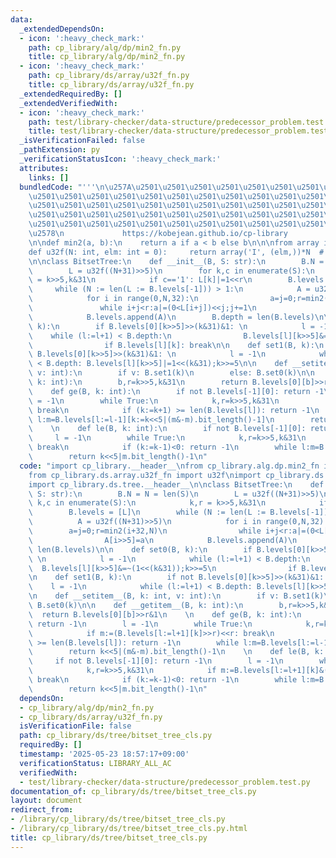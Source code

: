 ```yaml
---
data:
  _extendedDependsOn:
  - icon: ':heavy_check_mark:'
    path: cp_library/alg/dp/min2_fn.py
    title: cp_library/alg/dp/min2_fn.py
  - icon: ':heavy_check_mark:'
    path: cp_library/ds/array/u32f_fn.py
    title: cp_library/ds/array/u32f_fn.py
  _extendedRequiredBy: []
  _extendedVerifiedWith:
  - icon: ':heavy_check_mark:'
    path: test/library-checker/data-structure/predecessor_problem.test.py
    title: test/library-checker/data-structure/predecessor_problem.test.py
  _isVerificationFailed: false
  _pathExtension: py
  _verificationStatusIcon: ':heavy_check_mark:'
  attributes:
    links: []
  bundledCode: "'''\n\u257A\u2501\u2501\u2501\u2501\u2501\u2501\u2501\u2501\u2501\u2501\
    \u2501\u2501\u2501\u2501\u2501\u2501\u2501\u2501\u2501\u2501\u2501\u2501\u2501\
    \u2501\u2501\u2501\u2501\u2501\u2501\u2501\u2501\u2501\u2501\u2501\u2501\u2501\
    \u2501\u2501\u2501\u2501\u2501\u2501\u2501\u2501\u2501\u2501\u2501\u2501\u2501\
    \u2501\u2501\u2501\u2501\u2501\u2501\u2501\u2501\u2501\u2501\u2501\u2501\u2501\
    \u2578\n             https://kobejean.github.io/cp-library               \n'''\n\
    \n\ndef min2(a, b):\n    return a if a < b else b\n\n\nfrom array import array\n\
    def u32f(N: int, elm: int = 0):     return array('I', (elm,))*N  # unsigned int\n\
    \n\nclass BitsetTree:\n    def __init__(B, S: str):\n        B.N = N = len(S)\n\
    \        L = u32f((N+31)>>5)\n        for k,c in enumerate(S):\n            k,r\
    \ = k>>5,k&31\n            if c=='1': L[k]|=1<<r\n        B.levels = [L]\n   \
    \     while (N := len(L := B.levels[-1])) > 1:\n            A = u32f((N+31)>>5)\n\
    \            for i in range(0,N,32):\n                a=j=0;r=min2(i+32,N)\n \
    \               while i+j<r:a|=(0<L[i+j])<<j;j+=1\n                A[i>>5]=a\n\
    \            B.levels.append(A)\n        B.depth = len(B.levels)\n\n    def set0(B,\
    \ k):\n        if B.levels[0][k>>5]>>(k&31)&1: \n            l = -1\n        \
    \    while (l:=l+1) < B.depth:\n                B.levels[l][k>>5]&=~(1<<(k&31));k>>=5\n\
    \                if B.levels[l][k]: break\n\n    def set1(B, k):\n        if not\
    \ B.levels[0][k>>5]>>(k&31)&1: \n            l = -1\n            while (l:=l+1)\
    \ < B.depth: B.levels[l][k>>5]|=1<<(k&31);k>>=5\n\n    def __setitem__(B, k: int,\
    \ v: int):\n        if v: B.set1(k)\n        else: B.set0(k)\n\n    def __getitem__(B,\
    \ k: int):\n        b,r=k>>5,k&31\n        return B.levels[0][b]>>r&1\n    \n\
    \    def ge(B, k: int):\n        if not B.levels[-1][0]: return -1\n        l\
    \ = -1\n        while True:\n            k,r=k>>5,k&31\n            if m:=(B.levels[l:=l+1][k]>>r)<<r:\
    \ break\n            if (k:=k+1) >= len(B.levels[l]): return -1\n        while\
    \ l:m=B.levels[l:=l-1][k:=k<<5|(m&-m).bit_length()-1]\n        return k<<5|(m&-m).bit_length()-1\n\
    \    \n    def le(B, k: int):\n        if not B.levels[-1][0]: return -1\n   \
    \     l = -1\n        while True:\n            k,r=k>>5,k&31\n            if m:=B.levels[l:=l+1][k]&((1<<(r+1))-1):\
    \ break\n            if (k:=k-1)<0: return -1\n        while l:m=B.levels[l:=l-1][k:=k<<5|m.bit_length()-1]\n\
    \        return k<<5|m.bit_length()-1\n"
  code: "import cp_library.__header__\nfrom cp_library.alg.dp.min2_fn import min2\n\
    from cp_library.ds.array.u32f_fn import u32f\nimport cp_library.ds.__header__\n\
    import cp_library.ds.tree.__header__\n\nclass BitsetTree:\n    def __init__(B,\
    \ S: str):\n        B.N = N = len(S)\n        L = u32f((N+31)>>5)\n        for\
    \ k,c in enumerate(S):\n            k,r = k>>5,k&31\n            if c=='1': L[k]|=1<<r\n\
    \        B.levels = [L]\n        while (N := len(L := B.levels[-1])) > 1:\n  \
    \          A = u32f((N+31)>>5)\n            for i in range(0,N,32):\n        \
    \        a=j=0;r=min2(i+32,N)\n                while i+j<r:a|=(0<L[i+j])<<j;j+=1\n\
    \                A[i>>5]=a\n            B.levels.append(A)\n        B.depth =\
    \ len(B.levels)\n\n    def set0(B, k):\n        if B.levels[0][k>>5]>>(k&31)&1:\
    \ \n            l = -1\n            while (l:=l+1) < B.depth:\n              \
    \  B.levels[l][k>>5]&=~(1<<(k&31));k>>=5\n                if B.levels[l][k]: break\n\
    \n    def set1(B, k):\n        if not B.levels[0][k>>5]>>(k&31)&1: \n        \
    \    l = -1\n            while (l:=l+1) < B.depth: B.levels[l][k>>5]|=1<<(k&31);k>>=5\n\
    \n    def __setitem__(B, k: int, v: int):\n        if v: B.set1(k)\n        else:\
    \ B.set0(k)\n\n    def __getitem__(B, k: int):\n        b,r=k>>5,k&31\n      \
    \  return B.levels[0][b]>>r&1\n    \n    def ge(B, k: int):\n        if not B.levels[-1][0]:\
    \ return -1\n        l = -1\n        while True:\n            k,r=k>>5,k&31\n\
    \            if m:=(B.levels[l:=l+1][k]>>r)<<r: break\n            if (k:=k+1)\
    \ >= len(B.levels[l]): return -1\n        while l:m=B.levels[l:=l-1][k:=k<<5|(m&-m).bit_length()-1]\n\
    \        return k<<5|(m&-m).bit_length()-1\n    \n    def le(B, k: int):\n   \
    \     if not B.levels[-1][0]: return -1\n        l = -1\n        while True:\n\
    \            k,r=k>>5,k&31\n            if m:=B.levels[l:=l+1][k]&((1<<(r+1))-1):\
    \ break\n            if (k:=k-1)<0: return -1\n        while l:m=B.levels[l:=l-1][k:=k<<5|m.bit_length()-1]\n\
    \        return k<<5|m.bit_length()-1\n"
  dependsOn:
  - cp_library/alg/dp/min2_fn.py
  - cp_library/ds/array/u32f_fn.py
  isVerificationFile: false
  path: cp_library/ds/tree/bitset_tree_cls.py
  requiredBy: []
  timestamp: '2025-05-23 18:57:17+09:00'
  verificationStatus: LIBRARY_ALL_AC
  verifiedWith:
  - test/library-checker/data-structure/predecessor_problem.test.py
documentation_of: cp_library/ds/tree/bitset_tree_cls.py
layout: document
redirect_from:
- /library/cp_library/ds/tree/bitset_tree_cls.py
- /library/cp_library/ds/tree/bitset_tree_cls.py.html
title: cp_library/ds/tree/bitset_tree_cls.py
---
```

